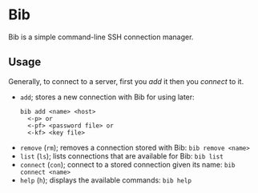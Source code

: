 # Bib
Bib is a simple command-line SSH connection manager.

## Usage
Generally, to connect to a server, first you *add* it then you *connect* to it.
- `add`; stores a new connection with Bib for using later:
  ```
  bib add <name> <host>
    <-p> or
    <-pf> <password file> or
    <-kf> <key file>
  ```
- `remove` (`rm`); removes a connection stored with Bib: `bib remove <name>`
- `list` (`ls`); lists connections that are available for Bib: `bib list`
- `connect` (`con`); connect to a stored connection given its name: `bib connect <name>`
- `help` (`h`); displays the available commands: `bib help`
